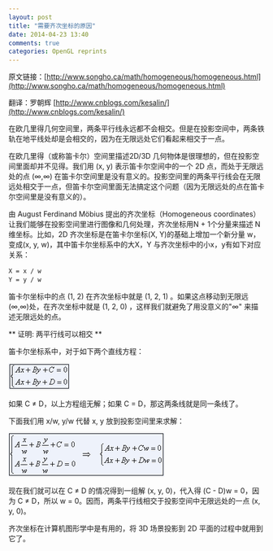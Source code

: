```yaml
---
layout: post
title: "需要齐次坐标的原因"
date: 2014-04-23 13:40
comments: true
categories: OpenGL reprints
---
```


原文链接：[http://www.songho.ca/math/homogeneous/homogeneous.html](http://www.songho.ca/math/homogeneous/homogeneous.html)

翻译：罗朝辉 [http://www.cnblogs.com/kesalin/](http://www.cnblogs.com/kesalin/)

<!-- more -->

在欧几里得几何空间里，两条平行线永远都不会相交。但是在投影空间中，两条铁轨在地平线处却是会相交的，因为在无限远处它们看起来相交于一点。

在欧几里得（或称笛卡尔）空间里描述2D/3D 几何物体是很理想的，但在投影空间里面却并不见得。我们用 (x, y) 表示笛卡尔空间中的一个 2D 点，而处于无限远处的点 (∞,∞) 在笛卡尔空间里是没有意义的。投影空间里的两条平行线会在无限远处相交于一点，但笛卡尔空间里面无法搞定这个问题（因为无限远处的点在笛卡尔空间里是没有意义的）。

由 August Ferdinand Möbius 提出的齐次坐标（Homogeneous coordinates）让我们能够在投影空间里进行图像和几何处理，齐次坐标用N + 1个分量来描述 N 维坐标。比如，2D 齐次坐标是在笛卡尔坐标(X, Y)的基础上增加一个新分量 w，变成(x, y, w)，其中笛卡尔坐标系中的大X，Y 与齐次坐标中的小x，y有如下对应关系：

``` bash
X = x / w
Y = y / w 
```

笛卡尔坐标中的点 (1, 2) 在齐次坐标中就是 (1, 2, 1) 。如果这点移动到无限远(∞,∞)处，在齐次坐标中就是 (1, 2, 0) ，这样我们就避免了用没意义的"∞" 来描述无限远处的点。

** 证明: 两平行线可以相交 **

笛卡尔坐标系中，对于如下两个直线方程：

![直线方程](/downloads/image/linear-formula.png)
 
如果 C ≠ D，以上方程组无解；如果 C = D，那这两条线就是同一条线了。

下面我们用 x/w, y/w 代替 x, y 放到投影空间里来求解：

![齐次坐标直线方程](/downloads/image/linear-formula-homogeneous.png)
 
现在我们就可以在 C ≠ D 的情况得到一组解 (x, y, 0)，代入得 (C - D)w = 0，因为 C ≠ D，所以 w = 0。因而，两条平行线相交于投影空间中无限远处的一点 (x, y, 0)。

齐次坐标在计算机图形学中是有用的，将 3D 场景投影到 2D 平面的过程中就用到它了。
